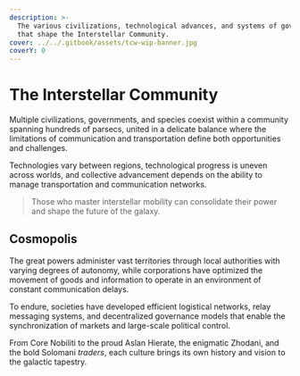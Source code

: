 ```yaml
---
description: >-
  The various civilizations, technological advances, and systems of government
  that shape the Interstellar Community.
cover: ../../.gitbook/assets/tcw-wip-banner.jpg
coverY: 0
---
```


# The Interstellar Community

Multiple civilizations, governments, and species coexist within a community spanning hundreds of parsecs, united in a delicate balance where the limitations of communication and transportation define both opportunities and challenges.

Technologies vary between regions, technological progress is uneven across worlds, and collective advancement depends on the ability to manage transportation and communication networks.

> Those who master interstellar mobility can consolidate their power and shape the future of the galaxy.

## Cosmopolis

The great powers administer vast territories through local authorities with varying degrees of autonomy, while corporations have optimized the movement of goods and information to operate in an environment of constant communication delays.

To endure, societies have developed efficient logistical networks, relay messaging systems, and decentralized governance models that enable the synchronization of markets and large-scale political control.

From Core Nobiliti to the proud Aslan Hierate, the enigmatic Zhodani, and the bold Solomani _traders_, each culture brings its own history and vision to the galactic tapestry.
